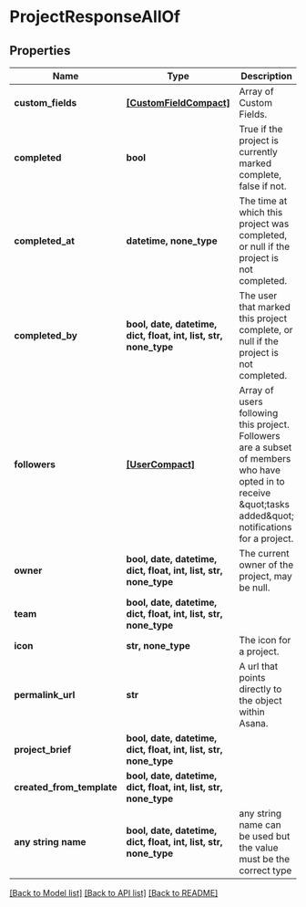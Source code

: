# ProjectResponseAllOf


## Properties
Name | Type | Description | Notes
------------ | ------------- | ------------- | -------------
**custom_fields** | [**[CustomFieldCompact]**](CustomFieldCompact.md) | Array of Custom Fields. | [optional] [readonly] 
**completed** | **bool** | True if the project is currently marked complete, false if not. | [optional] [readonly] 
**completed_at** | **datetime, none_type** | The time at which this project was completed, or null if the project is not completed. | [optional] [readonly] 
**completed_by** | **bool, date, datetime, dict, float, int, list, str, none_type** | The user that marked this project complete, or null if the project is not completed. | [optional] [readonly] 
**followers** | [**[UserCompact]**](UserCompact.md) | Array of users following this project. Followers are a subset of members who have opted in to receive \&quot;tasks added\&quot; notifications for a project. | [optional] [readonly] 
**owner** | **bool, date, datetime, dict, float, int, list, str, none_type** | The current owner of the project, may be null. | [optional] 
**team** | **bool, date, datetime, dict, float, int, list, str, none_type** |  | [optional] 
**icon** | **str, none_type** | The icon for a project. | [optional] 
**permalink_url** | **str** | A url that points directly to the object within Asana. | [optional] [readonly] 
**project_brief** | **bool, date, datetime, dict, float, int, list, str, none_type** |  | [optional] 
**created_from_template** | **bool, date, datetime, dict, float, int, list, str, none_type** |  | [optional] 
**any string name** | **bool, date, datetime, dict, float, int, list, str, none_type** | any string name can be used but the value must be the correct type | [optional]

[[Back to Model list]](../README.md#documentation-for-models) [[Back to API list]](../README.md#documentation-for-api-endpoints) [[Back to README]](../README.md)


